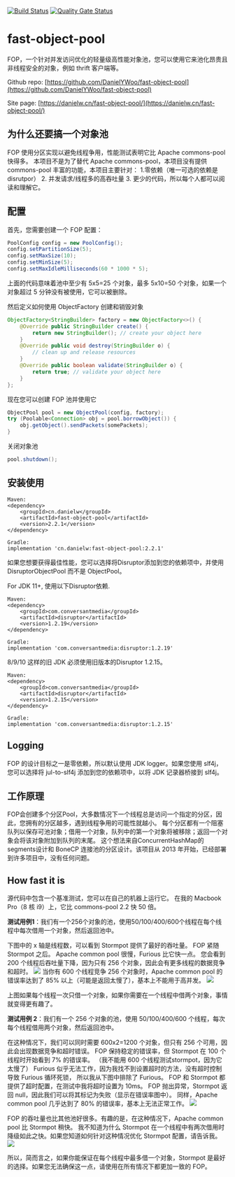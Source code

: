 [![Build Status](https://travis-ci.com/DanielYWoo/fast-object-pool.svg?branch=master)](https://travis-ci.com/github/DanielYWoo/fast-object-pool)
[![Quality Gate Status](https://sonarcloud.io/api/project_badges/measure?project=DanielYWoo_fast-object-pool&metric=alert_status)](https://sonarcloud.io/dashboard?id=DanielYWoo_fast-object-pool)

fast-object-pool
================
FOP，一个针对并发访问优化的轻量级高性能对象池，您可以使用它来池化昂贵且非线程安全的对象，例如 thrift 客户端等。

Github repo: [https://github.com/DanielYWoo/fast-object-pool](https://github.com/DanielYWoo/fast-object-pool)

Site page: [https://danielw.cn/fast-object-pool/](https://danielw.cn/fast-object-pool/)

为什么还要搞一个对象池
--------------

FOP 使用分区实现以避免线程争用，性能测试表明它比 Apache commons-pool 快得多。
本项目不是为了替代 Apache commons-pool，本项目没有提供 commons-pool 丰富的功能，本项目主要针对：
1.零依赖（唯一可选的依赖是disrutpor）
2. 并发请求/线程多的高吞吐量
3. 更少的代码，所以每个人都可以阅读和理解它。

配置
-------------
首先，您需要创建一个 FOP 配置：
```java
PoolConfig config = new PoolConfig();
config.setPartitionSize(5);
config.setMaxSize(10);
config.setMinSize(5);
config.setMaxIdleMilliseconds(60 * 1000 * 5);
```

上面的代码意味着池中至少有 5x5=25 个对象，最多 5x10=50 个对象，如果一个对象超过 5 分钟没有被使用，它可以被删除。

然后定义如何使用 ObjectFactory 创建和销毁对象
```java
ObjectFactory<StringBuilder> factory = new ObjectFactory<>() {
    @Override public StringBuilder create() {
        return new StringBuilder(); // create your object here
    }
    @Override public void destroy(StringBuilder o) {
        // clean up and release resources
    }
    @Override public boolean validate(StringBuilder o) {
        return true; // validate your object here
    }
};
```

现在您可以创建 FOP 池并使用它
```java
ObjectPool pool = new ObjectPool(config, factory);
try (Poolable<Connection> obj = pool.borrowObject()) {
    obj.getObject().sendPackets(somePackets);
}
```

关闭对象池
```java
pool.shutdown();

```

安装使用
---------------
```
Maven:
<dependency>
    <groupId>cn.danielw</groupId>
    <artifactId>fast-object-pool</artifactId>
    <version>2.2.1</version>
</dependency>

Gradle:
implementation 'cn.danielw:fast-object-pool:2.2.1'
```

如果您想要获得最佳性能，您可以选择将Disruptor添加到您的依赖项中，并使用 DisruptorObjectPool 而不是 ObjectPool。


For JDK 11+, 使用以下Disruptor依赖.
```
Maven:
<dependency>
    <groupId>com.conversantmedia</groupId>
    <artifactId>disruptor</artifactId>
    <version>1.2.19</version>
</dependency>

Gradle:
implementation 'com.conversantmedia:disruptor:1.2.19'
```

8/9/10 这样的旧 JDK 必须使用旧版本的Disruptor 1.2.15。
```
Maven:
<dependency>
    <groupId>com.conversantmedia</groupId>
    <artifactId>disruptor</artifactId>
    <version>1.2.15</version>
</dependency>

Gradle:
implementation 'com.conversantmedia:disruptor:1.2.15'
```

Logging
--------------
FOP 的设计目标之一是零依赖，所以默认使用 JDK logger。如果您使用 slf4j，您可以选择将 jul-to-slf4j 添加到您的依赖项中，以将 JDK 记录器桥接到 slf4j。

工作原理
--------------
FOP会创建多个分区Pool，大多数情况下一个线程总是访问一个指定的分区，因此，您拥有的分区越多，遇到线程争用的可能性就越小。
每个分区都有一个阻塞队列以保存可池对象；借用一个对象，队列中的第一个对象将被移除；返回一个对象会将该对象附加到队列的末尾。
这个想法来自ConcurrentHashMap的segments设计和 BoneCP 连接池的分区设计。该项目从 2013 年开始，已经部署到许多项目中，没有任何问题。

How fast it is
--------------
源代码中包含一个基准测试，您可以在自己的机器上运行它。 在我的 Macbook Pro（8 核 i9）上，它比 commons-pool 2.2 快 50 倍。

**测试用例1**：我们有一个256个对象的池，使用50/100/400/600个线程在每个线程中每次借用一个对象，然后返回池中。

下图中的 x 轴是线程数，可以看到 Stormpot 提供了最好的吞吐量。 FOP 紧随 Stormpot 之后。 Apache common pool 很慢，Furious 比它快一点。
您会看到 200 个线程后吞吐量下降，因为只有 256 个对象，因此会有更多线程的数据竞争和超时。
![](docs/b1-throughput.png?raw=true)
当你有 600 个线程竞争 256 个对象时，Apache common pool 的错误率达到了 85% 以上（可能是返回太慢了），基本上不能用于高并发。
![](docs/b1-error-rate.png?raw=true)

上图如果每个线程一次只借一个对象，如果你需要在一个线程中借两个对象，事情就变得更有趣了。

**测试用例 2**：我们有一个 256 个对象的池，使用 50/100/400/600 个线程，每次每个线程借用两个对象，然后返回池中。

在这种情况下，我们可以同时需要 600x2=1200 个对象，但只有 256 个可用，因此会出现数据竞争和超时错误。
FOP 保持稳定的错误率，但 Stormpot 在 100 个线程时开始看到 7% 的错误率。 （我不能用 600 个线程测试stormpot，因为它太慢了）
Furious 似乎无法工作，因为我找不到设置超时的方法，没有超时控制导致 Furious 循环死锁，
所以我从下图中排除了 Furious。 FOP 和 Stormpot 都提供了超时配置，在测试中我将超时设置为 10ms。
FOP 抛出异常，Stormpot 返回 null，因此我们可以将其标记为失败（显示在错误率图中）。
同样，Apache common pool 几乎达到了 80% 的错误率，基本上无法正常工作。
![](docs/b2-error-rate.png?raw=true)

FOP 的吞吐量也比其他池好很多。有趣的是，在这种情况下，Apache common pool 比 Stormpot 稍快。
我不知道为什么 Stormpot 在一个线程中有两次借用时降级如此之快。如果您知道如何针对这种情况优化 Stormpot 配置，请告诉我。
![](docs/b2-throughput.png?raw=true)

所以，简而言之，如果你能保证在每个线程中最多借一个对象，Stormpot 是最好的选择。如果您无法确保这一点，请使用在所有情况下都更加一致的 FOP。
